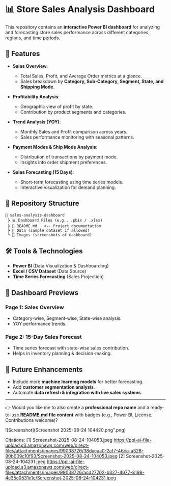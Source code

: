 # 📊 Store Sales Analysis Dashboard  

This repository contains an **interactive Power BI dashboard** for analyzing and forecasting store sales performance across different categories, regions, and time periods.  

## 🚀 Features  
- **Sales Overview**:  
  - Total Sales, Profit, and Average Order metrics at a glance.  
  - Sales breakdown by **Category, Sub-Category, Segment, State, and Shipping Mode**.  

- **Profitability Analysis**:  
  - Geographic view of profit by state.  
  - Contribution by product segments and categories.  

- **Trend Analysis (YOY)**:  
  - Monthly Sales and Profit comparison across years.  
  - Sales performance monitoring with seasonal patterns.  

- **Payment Modes & Ship Mode Analysis**:  
  - Distribution of transactions by payment mode.  
  - Insights into order shipment preferences.  

- **Sales Forecasting (15 Days)**:  
  - Short-term forecasting using time series models.  
  - Interactive visualization for demand planning.  

## 📂 Repository Structure  
```
📁 sales-analysis-dashboard
 ┣ 📊 Dashboard Files (e.g., .pbix / .xlsx)
 ┣ 📜 README.md   <-- Project documentation
 ┣ 📂 Data (sample dataset if allowed)
 ┗ 📂 Images (screenshots of dashboard)
```

## 🛠️ Tools & Technologies  
- **Power BI** (Data Visualization & Dashboarding)  
- **Excel / CSV Dataset** (Data Source)  
- **Time Series Forecasting** (Sales Projection)  

## 📸 Dashboard Previews  
### Page 1: Sales Overview  
- Category-wise, Segment-wise, State-wise analysis.  
- YOY performance trends.  

### Page 2: 15-Day Sales Forecast  
- Time series forecast with state-wise sales contribution.  
- Helps in inventory planning & decision-making.  

  

## 🔮 Future Enhancements  
- Include more **machine learning models** for better forecasting.  
- Add **customer segmentation analysis**.  
- Automate **data refresh & integration with live sales systems**.  

***

👉 Would you like me to also create a **professional repo name** and a ready-to-use **README.md file content** with badges (e.g., Power BI, License, Contributions welcome)?

![Screenshot](Screenshot 2025-08-24 104420.png".png)

Citations:
[1] Screenshot-2025-08-24-104053.jpeg https://ppl-ai-file-upload.s3.amazonaws.com/web/direct-files/attachments/images/99038726/38dacaa0-2af7-46ca-a326-80b009c10f93/Screenshot-2025-08-24-104053.jpeg
[2] Screenshot-2025-08-24-104231.jpeg https://ppl-ai-file-upload.s3.amazonaws.com/web/direct-files/attachments/images/99038726/acd27702-b327-4677-8198-4c35a0531e1c/Screenshot-2025-08-24-104231.jpeg
